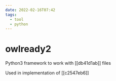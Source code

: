 ```yaml
---
date: 2022-02-16T07:42
tags:
  - tool
  - python
---
```


# owlready2

Python3 framework to work with [[db41d1ab]] files

Used in implementation of [[c2547eb6]]
